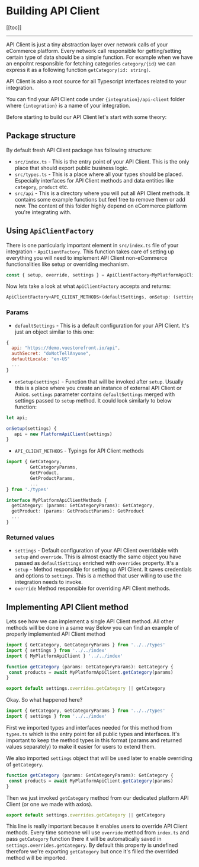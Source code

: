 # Building API Client

[[toc]]

___

API Client is just a tiny abstraction layer over network calls of your eCommerce platform. Every network call responsible for getting/setting certain type of data should be a simple function. For example when we have an enpoitnt responsible for fetching categories `category/{id}` we can express it as a following function `getCategory(id: string)`.

API Client is also a root source for all Typescript interfaces related to your integration.

You can find your API Client code under `{integration}/api-client` folder where `{integration}` is a name of your integration.

Before starting to build our API Client let's start with some theory:

## Package structure

By default fresh API Client package has following structure:

- `src/index.ts` - This is the entry point of your API Client. This is the only place that should export public business logic.
- `src/types.ts` - This is a place where all your types should be placed. Especially interfaces for API Client methods and data entities like `category`, `product` etc.
- `src/api` - This is a directory where you will put all API Client methods. It contains some example functions but feel free to remove them or add new. The content of this folder highly depend on eCommerce platform you're integrating with.

## Using `ApiClientFactory`

There is one particularly important element in `src/index.ts` file of your integration - `ApiClientFactory`. This function takes care of setting up everything you will need to implement API Client non-eCommerce functionalities like setup or overriding mechanism.

```js
const { setup, override, settings } = ApiClientFactory<MyPlatformApiClientMethods>(defaultSettings, onSetup)
```

Now lets take a look at what `ApiClientFactory` accepts and returns:

```js
ApiClientFactory<API_CLIENT_METHODS>(defaultSettings, onSetup: (settings) => void)
```


### Params

- `defaultSettings` - This is a default configuration for your API Client. It's just an object similar to this one:
```js
{
  api: "https://demo.vuestorefront.io/api",
  authSecret: "doNotTellAnyone",
  defaultLocale: "en-US"
  ...
}
```
- `onSetup(settings)` - Function that will be invoked after `setup`. Usually this is a place where you create an instance of external API Client or Axios. `settings` parameter contains `defaultSettings` merged with settings passed to `setup` method. It could look similarly to below function:
```js
let api;

onSetup(settings) {
   api = new PlatformApiClient(settings)
}
```
- `API_CLIENT_METHODS` - Typings for API Client methods
```ts
import { GetCategory, 
         GetCategoryParams,
         GetProduct,
         GetProductParams,
         ...
} from './types'

interface MyPlatformApiClientMethods {
  getCategory: (params: GetCategoryParams): GetCategory,
  getProduct: (params: GetProductParams): GetProduct
  ...
}
```
### Returned values

- `settings` - Default configuration of your API Client overridable with `setup` and `override`. This is almost exactly the same object you have passed as `defaultSettings` enriched with `overrides` property. It's a 
- `setup` - Method responsible for setting up API Client. It saves credentials and options to `settings`. This is a method that user willing to use the integration needs to invoke.
- `override` Method responsible for overriding API Client methods. 


## Implementing API Client method

Lets see how we can implement a single API Client method. All other methods will be done in a same way
Below you can find an example of properly implemented API Client method

```js
import { GetCategory, GetCategoryParams } from '../../types'
import { settings } from '../../index'
import { MyPlatformApiClient } '../../index'

function getCategory (params: GetCategoryParams): GetCategory {
 const products = await MyPlatformApiClient.getCategory(params)
}

export default settings.overrides.getCategory || getCategory
```
Okay. So what happened here?
```js
import { GetCategory, GetCategoryParams } from '../../types'
import { settings } from '../../index'
```
First we imported types and interfaces needed for this method from `types.ts` which is the entry point for all public types and interfaces. It's important to keep the method types in this format (params and returned values separately) to make it easier for users to extend them.

We also imported `settings` object that will be used later to enable overriding of `getCategory`.

```js
function getCategory (params: GetCategoryParams): GetCategory {
 const products = await MyPlatformApiClient.getCategory(params)
}
```
Then we just invoked `getCategory` method from our dedicated platform API Client (or one we made with axios).

```js
export default settings.overrides.getCategory || getCategory
```
This line is really important because it enables users to override API Client methods. Every time someone will use `override` method from `index.ts` and pass `getCategory` function there it will be automatically saved in `settings.overrides.getCategory`. By default this property is undefined therefore we're exporting `getCategory` but once it's filled the overrided method will be imported.